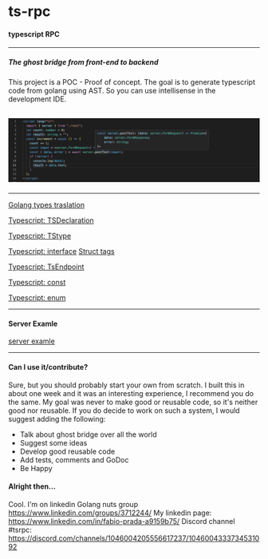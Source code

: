 # ts-rpc

#### typescript RPC

---

##### The ghost bridge from front-end to backend

This project is a POC - Proof of concept.
The goal is to generate typescript code from golang using AST.
So you can use intellisense in the development IDE.

## ![itellisense!](docs/intelliesense01.png "front end intellisense")

---

[Golang types traslation](docs/TsGoTypes.md)

[Typescript: TSDeclaration](docs/TsDeclaration.md)

[Typescript: TStype](docs/TsType.md)

[Typescript: interface](docs/TsInterface.md)
[Struct tags](docs/TsTags.md)

[Typescript: TsEndpoint](docs/TsEndpoint.md)

[Typescript: const](docs/TsConst.md)

[Typescript: enum](docs/TsEnum.md)

---

#### Server Examle

[server examle](docs/TsExportEndpoints.md)

---

#### Can I use it/contribute?

Sure, but you should probably start your own from scratch. I built this in about one week and it was an interesting experience, I recommend you do the same. My goal was never to make good or reusable code, so it's neither good nor reusable. If you do decide to work on such a system, I would suggest adding the following:

- Talk about ghost bridge over all the world
- Suggest some ideas
- Develop good reusable code
- Add tests, comments and GoDoc
- Be Happy

#### Alright then...

Cool. I'm on linkedin Golang nuts group https://www.linkedin.com/groups/3712244/
My linkedin page: https://www.linkedin.com/in/fabio-prada-a9159b75/
Discord channel #tsrpc: https://discord.com/channels/1046004205556617237/1046004333734531092
